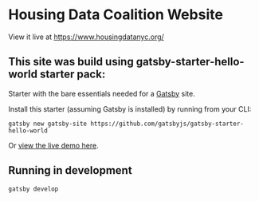 # Housing Data Coalition Website

View it live at https://www.housingdatanyc.org/

## This site was build using gatsby-starter-hello-world starter pack:
Starter with the bare essentials needed for a [Gatsby](https://www.gatsbyjs.org/) site.

Install this starter (assuming Gatsby is installed) by running from your CLI:
```
gatsby new gatsby-site https://github.com/gatsbyjs/gatsby-starter-hello-world
```

Or [view the live demo here](https://gatsby-starter-hello-world-demo.netlify.com/).

## Running in development
`gatsby develop`
